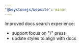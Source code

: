```yaml
---
'@keystonejs/website': minor
---
```


Improved docs search experience:
- support focus on "/" press
- update styles to align with docs
